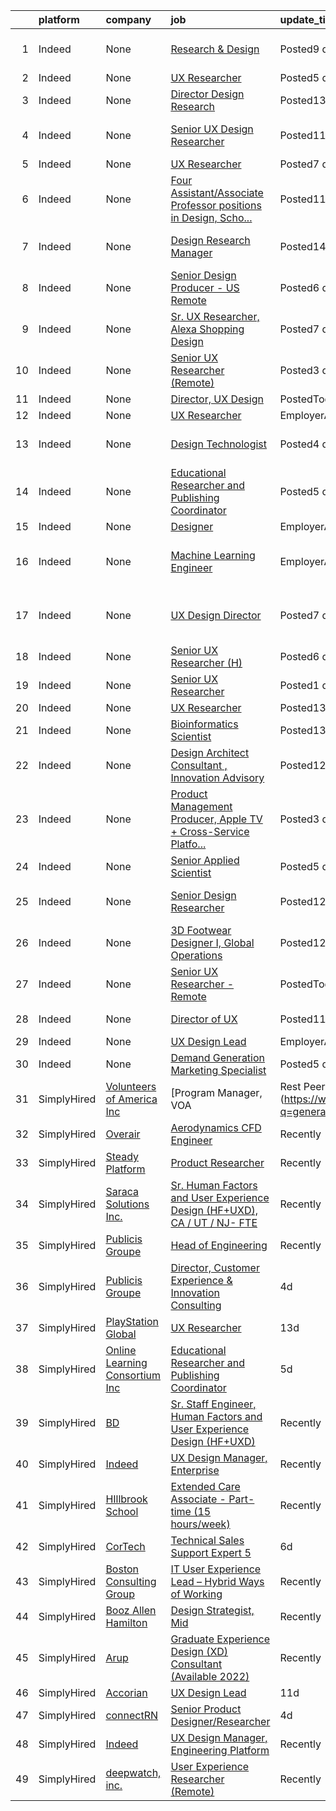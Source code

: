 

|    | platform    | company                                | job                                                                                                                                                                                                                                                                                                                                                                                                                                                                                                                                                                                                                                                                                                                                          | update_time                | location                                      |
|---:|:------------|:---------------------------------------|:---------------------------------------------------------------------------------------------------------------------------------------------------------------------------------------------------------------------------------------------------------------------------------------------------------------------------------------------------------------------------------------------------------------------------------------------------------------------------------------------------------------------------------------------------------------------------------------------------------------------------------------------------------------------------------------------------------------------------------------------|:---------------------------|:----------------------------------------------|
|  1 | Indeed      | None                                   | [Research & Design](https://www.indeed.com/rc/clk?jk=eaf383340d04035b&fccid=de71a49b535e21cb&vjs=3)                                                                                                                                                                                                                                                                                                                                                                                                                                                                                                                                                                                                                                          | Posted9 days ago           | San Jose, CA 95101 (North Valley area)        |
|  2 | Indeed      | None                                   | [UX Researcher](https://www.indeed.com/pagead/clk?mo=r&ad=-6NYlbfkN0BDp_epf89aHDQhKpPegNJQ_ldQpEFZQsM9OcONMGxWx6pU56EKHF58QjVdAUvn2gVOsPm4R4y94I0xK6vy6XWHp2hhOLot_ZUWrYBXhDx2GKf6_prZ8ctehfmx8pWDtyDSlzwoxXlwT2TY85ood7KwdrgcjqeYZngJrDl6TljeE4jZtI3gNje1hRqRCz9oBZeC7dIjurJkF79l_ild9lS98Ogvo7WAWUHSU7kp9Ol_-VOsoVt56xz7eRM2ztvB6K41YQCqQtFmDzttrUIzMSooJWWle1edvTo5UOlFyzyBbedqsf91gPertYkXwxAbXKJSTUzfJK3Vuyk-s5iSkcX0pddr9RbLqRu5Yl-glP7F_d_NpCebFY9g2V6PfbkUl4XkPWpXv-veY2vOejdhpGyKKYWZK96rY-Wie1nKUN0NFyH5Sy0Rlvr4yu119ii00DYJaAyYz80gtgN-1ja9x6QiaJUAGp_kvWAt2xK3CEg2SWGoGZf-EMLoBblX1ICGgbIWrcD_-DO73g8W3vtoiY8emc2A-i38kwuu0eguHzwV9JC8MA_VTNncEpigBeGca-pSt69fyBMOB-hJFukvkC6tOxX-jSPrAaEuRJ515TGICmLJM8gBsqXB&p=14&fvj=0&vjs=3) | Posted5 days ago           | Seattle, WA                                   |
|  3 | Indeed      | None                                   | [Director Design Research](https://www.indeed.com/rc/clk?jk=1a212f17ffe2af6c&fccid=a3f737e511d9fc8c&vjs=3)                                                                                                                                                                                                                                                                                                                                                                                                                                                                                                                                                                                                                                   | Posted13 days ago          | Austin, TX+1 location                         |
|  4 | Indeed      | None                                   | [Senior UX Design Researcher](https://www.indeed.com/rc/clk?jk=a1e9cc78b0302ecc&fccid=595d42593839d3a2&vjs=3)                                                                                                                                                                                                                                                                                                                                                                                                                                                                                                                                                                                                                                | Posted11 days ago          | Maplewood, MN•Temporarily Remote              |
|  5 | Indeed      | None                                   | [UX Researcher](https://www.indeed.com/rc/clk?jk=83668d80b19ea612&fccid=abc868702e70add5&vjs=3)                                                                                                                                                                                                                                                                                                                                                                                                                                                                                                                                                                                                                                              | Posted7 days ago           | Illinois•Remote                               |
|  6 | Indeed      | None                                   | [Four Assistant/Associate Professor positions in Design, Scho...](https://www.indeed.com/rc/clk?jk=fa5588ce3c60fa36&fccid=e57770fb2bd5bce7&vjs=3)                                                                                                                                                                                                                                                                                                                                                                                                                                                                                                                                                                                            | Posted11 days ago          | Fairfax, VA 22030                             |
|  7 | Indeed      | None                                   | [Design Research Manager](https://www.indeed.com/rc/clk?jk=8e816676bbc7779f&fccid=288a529565129b93&vjs=3)                                                                                                                                                                                                                                                                                                                                                                                                                                                                                                                                                                                                                                    | Posted14 days ago          | New York State+1 location•Remote              |
|  8 | Indeed      | None                                   | [Senior Design Producer - US Remote](https://www.indeed.com/rc/clk?jk=73446b30fc2cc124&fccid=b59c38e08f82739b&vjs=3)                                                                                                                                                                                                                                                                                                                                                                                                                                                                                                                                                                                                                         | Posted6 days ago           | Waltham, MA 02451•Remote                      |
|  9 | Indeed      | None                                   | [Sr. UX Researcher, Alexa Shopping Design](https://www.indeed.com/rc/clk?jk=925f41aea016b573&fccid=fe2d21eef233e94a&vjs=3)                                                                                                                                                                                                                                                                                                                                                                                                                                                                                                                                                                                                                   | Posted7 days ago           | Seattle, WA+4 locations                       |
| 10 | Indeed      | None                                   | [Senior UX Researcher (Remote)](https://www.indeed.com/rc/clk?jk=242ed792774a0d6f&fccid=c7ca84d790c5d4e4&vjs=3)                                                                                                                                                                                                                                                                                                                                                                                                                                                                                                                                                                                                                              | Posted3 days ago           | Remote                                        |
| 11 | Indeed      | None                                   | [Director, UX Design](https://www.indeed.com/rc/clk?jk=e8a7a36f22dae361&fccid=5cbdaa742f7e51f3&vjs=3)                                                                                                                                                                                                                                                                                                                                                                                                                                                                                                                                                                                                                                        | PostedToday                | United States                                 |
| 12 | Indeed      | None                                   | [UX Researcher](https://www.indeed.com/company/Curology/jobs/Ux-Researcher-d47f6ef37756ecf1?fccid=544af407da89bfb9&vjs=3)                                                                                                                                                                                                                                                                                                                                                                                                                                                                                                                                                                                                                    | EmployerActive 12 days ago | Remote                                        |
| 13 | Indeed      | None                                   | [Design Technologist](https://www.indeed.com/rc/clk?jk=39bd13c74d262726&fccid=b3e1fe25ac11cbf7&vjs=3)                                                                                                                                                                                                                                                                                                                                                                                                                                                                                                                                                                                                                                        | Posted4 days ago           | Boston, MA 02210 (South Boston area)          |
| 14 | Indeed      | None                                   | [Educational Researcher and Publishing Coordinator](https://www.indeed.com/rc/clk?jk=bd5126824bcb9911&fccid=e5eb6959e20e3bd4&vjs=3)                                                                                                                                                                                                                                                                                                                                                                                                                                                                                                                                                                                                          | Posted5 days ago           | Boston, MA 02109 (Central area)•Remote        |
| 15 | Indeed      | None                                   | [Designer](https://www.indeed.com/company/eShocan-LLC/jobs/Designer-04368040780d2746?fccid=9edfd380ba835638&vjs=3)                                                                                                                                                                                                                                                                                                                                                                                                                                                                                                                                                                                                                           | EmployerActive 10 days ago | Saline, MI                                    |
| 16 | Indeed      | None                                   | [Machine Learning Engineer](https://www.indeed.com/rc/clk?jk=c6fa6c1344db67a3&fccid=a65646b69e1c184f&vjs=3)                                                                                                                                                                                                                                                                                                                                                                                                                                                                                                                                                                                                                                  | EmployerActive 2 days ago  | Sunnyvale, CA 94085 (East Murphy area)•Remote |
| 17 | Indeed      | None                                   | [UX Design Director](https://www.indeed.com/rc/clk?jk=1fbfd78e4aff5582&fccid=c9b9e477b3c84b4d&vjs=3)                                                                                                                                                                                                                                                                                                                                                                                                                                                                                                                                                                                                                                         | Posted7 days ago           | Dallas, TX 75201 (Downtown area)              |
| 18 | Indeed      | None                                   | [Senior UX Researcher (H)](https://www.indeed.com/pagead/clk?mo=r&ad=-6NYlbfkN0Dj2d0qKPEJP0fpBViK7V-TZwXvjpwqshPgAnSSx4qW-HXXrcGizybURdpbmw76F_yzbgBs8wM7oR1nBJUUsTjryVW3RLyVjCBTei6079eP32KzfUBmt6SdtjfrJysBp9Ps0GP3AFQf4OXtQ9pcukXot_kVGSixaYMtLMJEAgvTxEDs7RXlLc6xs0l8n27bBvPqTAsYnVkPEPgQ2rMX4S6r_R8SHjC-4g7l7rr-LRtpV4NLvrMAHUJ4Hh73meYRqBLo-4Wnx3IFdzysbVPVxY5Zah_MyvrnMK4niCyinJTFeyHg3FJNOiZcSn1hDPNO25otTWOFXLgMwJmL_5lNho_aOMnQpbjDr7cAmGkDcXSRY9JGREATtW0e6SfcXpD8r-4tYlqJrQUqaJtt1qvjdqzTxjxAkzKxSEdr1PLU_bnbztxIngnIHKJ2cK1Il-tiEwGVF0opD4PaVA==&p=14&fvj=0&vjs=3)                                                                                                                                                              | Posted6 days ago           | Remote                                        |
| 19 | Indeed      | None                                   | [Senior UX Researcher](https://www.indeed.com/rc/clk?jk=f2b70fcf53fc056f&fccid=29efea1158b643d0&vjs=3)                                                                                                                                                                                                                                                                                                                                                                                                                                                                                                                                                                                                                                       | Posted1 day ago            | Remote                                        |
| 20 | Indeed      | None                                   | [UX Researcher](https://www.indeed.com/company/SoundCloud/jobs/Ux-Researcher-6abeef2f0215c703?fccid=af61bf95b89c7cb2&vjs=3)                                                                                                                                                                                                                                                                                                                                                                                                                                                                                                                                                                                                                  | Posted13 days ago          | Los Angeles, CA                               |
| 21 | Indeed      | None                                   | [Bioinformatics Scientist](https://www.indeed.com/rc/clk?jk=430ad4efbe67f807&fccid=c2aed722996a4145&vjs=3)                                                                                                                                                                                                                                                                                                                                                                                                                                                                                                                                                                                                                                   | Posted13 days ago          | Emeryville, CA                                |
| 22 | Indeed      | None                                   | [Design Architect Consultant , Innovation Advisory](https://www.indeed.com/rc/clk?jk=95c0f5c58bb708ed&fccid=fe2d21eef233e94a&vjs=3)                                                                                                                                                                                                                                                                                                                                                                                                                                                                                                                                                                                                          | Posted12 days ago          | United States                                 |
| 23 | Indeed      | None                                   | [Product Management Producer, Apple TV + Cross-Service Platfo...](https://www.indeed.com/rc/clk?jk=4707068d4a723457&fccid=c1099851e9794854&vjs=3)                                                                                                                                                                                                                                                                                                                                                                                                                                                                                                                                                                                            | Posted3 days ago           | Culver City, CA                               |
| 24 | Indeed      | None                                   | [Senior Applied Scientist](https://www.indeed.com/rc/clk?jk=d9143879c7f2f282&fccid=734cb5a01ee60f80&vjs=3)                                                                                                                                                                                                                                                                                                                                                                                                                                                                                                                                                                                                                                   | Posted5 days ago           | Bellevue, WA                                  |
| 25 | Indeed      | None                                   | [Senior Design Researcher](https://www.indeed.com/rc/clk?jk=ec04720ddbd383bd&fccid=9121b0aa3f352c59&vjs=3)                                                                                                                                                                                                                                                                                                                                                                                                                                                                                                                                                                                                                                   | Posted12 days ago          | Chicago, IL 60603 (Loop area)                 |
| 26 | Indeed      | None                                   | [3D Footwear Designer I, Global Operations](https://www.indeed.com/rc/clk?jk=53fefcde927d3d49&fccid=2c62e4de04b8f952&vjs=3)                                                                                                                                                                                                                                                                                                                                                                                                                                                                                                                                                                                                                  | Posted12 days ago          | Beaverton, OR                                 |
| 27 | Indeed      | None                                   | [Senior UX Researcher - Remote](https://www.indeed.com/rc/clk?jk=8086d1ef0d2c8d47&fccid=24f8cd57633df8fb&vjs=3)                                                                                                                                                                                                                                                                                                                                                                                                                                                                                                                                                                                                                              | PostedToday                | United States•Remote                          |
| 28 | Indeed      | None                                   | [Director of UX](https://www.indeed.com/rc/clk?jk=f503cac95cfd08ca&fccid=811b38d5f4770294&vjs=3)                                                                                                                                                                                                                                                                                                                                                                                                                                                                                                                                                                                                                                             | Posted11 days ago          | Orem, UT 84058                                |
| 29 | Indeed      | None                                   | [UX Design Lead](https://www.indeed.com/company/Accorian/jobs/Ux-Design-Lead-273caa2c9b8b87bb?fccid=ca9b15be2d8407a8&vjs=3)                                                                                                                                                                                                                                                                                                                                                                                                                                                                                                                                                                                                                  | EmployerActive 6 days ago  | Houston, TX                                   |
| 30 | Indeed      | None                                   | [Demand Generation Marketing Specialist](https://www.indeed.com/rc/clk?jk=6617bb03fc1d414a&fccid=75a3a5a15b202084&vjs=3)                                                                                                                                                                                                                                                                                                                                                                                                                                                                                                                                                                                                                     | Posted5 days ago           | Costa Mesa, CA 92627                          |
| 31 | SimplyHired | [Volunteers of America Inc](None)      | [Program Manager, VOA| Rest Peer Support - Remote](https://www.simplyhired.com/job/psI0OFcZXnmccPkF35dKWTry2BuVaic2sDG1jyQdotQCl8YcafEAJQ?q=generative+design)                                                                                                                                                                                                                                                                                                                                                                                                                                                                                                                                                                               | Recently                   | Remote                                        |
| 32 | SimplyHired | [Overair](None)                        | [Aerodynamics CFD Engineer](https://www.simplyhired.com/job/EoJJypUdidd6kTzoLOuNUGtj02OCR4DJz7MO3EKvuEPjdLVS2JC_fQ?q=generative+design)                                                                                                                                                                                                                                                                                                                                                                                                                                                                                                                                                                                                      | Recently                   | Santa Ana, CA                                 |
| 33 | SimplyHired | [Steady Platform](None)                | [Product Researcher](https://www.simplyhired.com/job/SDO2ORI67N9EaoE8E3VdvN_MI3_Uu2z5DF9WgSBjvFawQBntCCnLYQ?q=generative+design)                                                                                                                                                                                                                                                                                                                                                                                                                                                                                                                                                                                                             | Recently                   | Playa Vista, CA                               |
| 34 | SimplyHired | [Saraca Solutions Inc.](None)          | [Sr. Human Factors and User Experience Design (HF+UXD), CA / UT / NJ- FTE](https://www.simplyhired.com/job/YVkXT4Zc9LPIxvl3al-zX8JZAYXPhFKJzNdazNB8Grgxg9WHOx5Q5g?q=generative+design)                                                                                                                                                                                                                                                                                                                                                                                                                                                                                                                                                       | Recently                   | Brea, CA                                      |
| 35 | SimplyHired | [Publicis Groupe](None)                | [Head of Engineering](https://www.simplyhired.com/job/1yl7tEVuH01fIcOYOLhahGIekqgphPm0ude8IiIs0OOMLUSPI0DHqA?q=generative+design)                                                                                                                                                                                                                                                                                                                                                                                                                                                                                                                                                                                                            | Recently                   | Boston, MA                                    |
| 36 | SimplyHired | [Publicis Groupe](None)                | [Director, Customer Experience & Innovation Consulting](https://www.simplyhired.com/job/-0COQb0BtQ_-EPqb2LYrDcOmSqEg60T-Ru6ebrU0M-5QtYszO_KsPw?q=generative+design)                                                                                                                                                                                                                                                                                                                                                                                                                                                                                                                                                                          | 4d                         | New York, NY                                  |
| 37 | SimplyHired | [PlayStation Global](None)             | [UX Researcher](https://www.simplyhired.com/job/ISawK8heu845n6_y-MOvFI7uvs7_vOlqact9TztMOofvFRsMZjrhRQ?q=generative+design)                                                                                                                                                                                                                                                                                                                                                                                                                                                                                                                                                                                                                  | 13d                        | San Francisco, CA                             |
| 38 | SimplyHired | [Online Learning Consortium Inc](None) | [Educational Researcher and Publishing Coordinator](https://www.simplyhired.com/job/Kv6SymhXz6CT9pHNXTi2OS1xgjit1bD_MXcLqAMHXHs5QMP_mYxzUg?q=generative+design)                                                                                                                                                                                                                                                                                                                                                                                                                                                                                                                                                                              | 5d                         | Boston, MA                                    |
| 39 | SimplyHired | [BD](None)                             | [Sr. Staff Engineer, Human Factors and User Experience Design (HF+UXD)](https://www.simplyhired.com/job/atbhuls6M3HseNucVTVcRrE-QM0pj1J2fBJMI6enH-CRTdiBFs578w?q=generative+design)                                                                                                                                                                                                                                                                                                                                                                                                                                                                                                                                                          | Recently                   | Fairfield, IA                                 |
| 40 | SimplyHired | [Indeed](None)                         | [UX Design Manager, Enterprise](https://www.simplyhired.com/job/quO0cdR_X_IKbh6ZV4H-BgfNBAOd9HGOY52SsrzdNEoysA2yYSYMQg?q=generative+design)                                                                                                                                                                                                                                                                                                                                                                                                                                                                                                                                                                                                  | Recently                   | Remote                                        |
| 41 | SimplyHired | [HIllbrook School](None)               | [Extended Care Associate - Part-time (15 hours/week)](https://www.simplyhired.com/job/jEN41inFW1vEZufQ2f7h3XiXgKpImVPJ4ueTkSxwO5lWSIqpF_BdSQ?q=generative+design)                                                                                                                                                                                                                                                                                                                                                                                                                                                                                                                                                                            | Recently                   | Sunnyvale, CA                                 |
| 42 | SimplyHired | [CorTech](None)                        | [Technical Sales Support Expert 5](https://www.simplyhired.com/job/7Nn4Suy7jvi-c0F56IV4i91q4fLEtaPelOUtes_jTHUHzb5QE8PrAQ?q=generative+design)                                                                                                                                                                                                                                                                                                                                                                                                                                                                                                                                                                                               | 6d                         | Burlington, MA                                |
| 43 | SimplyHired | [Boston Consulting Group](None)        | [IT User Experience Lead – Hybrid Ways of Working](https://www.simplyhired.com/job/AGzHdWB6ZnGyq4SpQ3fKA_O6UEGdt_ZLI-ut8jG4dYaMS0yKJD4CFQ?q=generative+design)                                                                                                                                                                                                                                                                                                                                                                                                                                                                                                                                                                               | Recently                   | Boston, MA                                    |
| 44 | SimplyHired | [Booz Allen Hamilton](None)            | [Design Strategist, Mid](https://www.simplyhired.com/job/hFGGgGswzYV-i3VfWGKJ1s28QXUaEPtqxxABvpa_lNVUh9endM5N3g?q=generative+design)                                                                                                                                                                                                                                                                                                                                                                                                                                                                                                                                                                                                         | Recently                   | McLean, VA                                    |
| 45 | SimplyHired | [Arup](None)                           | [Graduate Experience Design (XD) Consultant (Available 2022)](https://www.simplyhired.com/job/ExNMp05q-xyL58gn6dd9CU32bTB2wS4MADSA0WJWMye10uaSG9cEUw?q=generative+design)                                                                                                                                                                                                                                                                                                                                                                                                                                                                                                                                                                    | Recently                   | New York, NY                                  |
| 46 | SimplyHired | [Accorian](None)                       | [UX Design Lead](https://www.simplyhired.com/job/pfjo8bDuJkucUb1Ib8PsqShzX68dVc8cOM5TV8bDsQr2TlEswHN0YA?q=generative+design)                                                                                                                                                                                                                                                                                                                                                                                                                                                                                                                                                                                                                 | 11d                        | Houston, TX                                   |
| 47 | SimplyHired | [connectRN](None)                      | [Senior Product Designer/Researcher](https://www.simplyhired.com/job/xxmJ-pA9GKdxX92WV9yLH6e89uSPefgF8Mftux6GFxpJ6PT5ucnQYg?q=generative+design)                                                                                                                                                                                                                                                                                                                                                                                                                                                                                                                                                                                             | 4d                         | Waltham, MA                                   |
| 48 | SimplyHired | [Indeed](None)                         | [UX Design Manager, Engineering Platform](https://www.simplyhired.com/job/ikXEqBTRJXHDKPlVeMEHxFMpwYIwR8KQKCwQYPeiru1xJrFZhVtOhg?q=generative+design)                                                                                                                                                                                                                                                                                                                                                                                                                                                                                                                                                                                        | Recently                   | Remote                                        |
| 49 | SimplyHired | [deepwatch, inc.](None)                | [User Experience Researcher (Remote)](https://www.simplyhired.com/job/86CZdCgjn7WtwJvmRjLRIs9aGcr5v49-FW5jmWAORx3MmwLIRBThIw?q=generative+design)                                                                                                                                                                                                                                                                                                                                                                                                                                                                                                                                                                                            | Recently                   | Remote                                        |